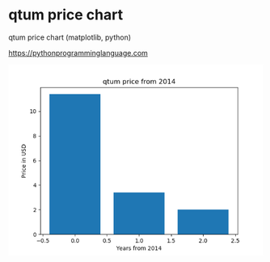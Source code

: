 # qtum price chart 

qtum price chart (matplotlib, python)

https://pythonprogramminglanguage.com

<img src='chart.png'>
